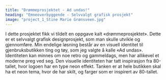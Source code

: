 ```yaml
---
title: "Drømmeprosjektet - Ad undas!"
heading: "Emneoverbyggende - Selvvalgt grafisk prosjekt"
image: "project_1_Stine Marie Grønsveen.jpg"
---
```


I dette prosjektet fikk vi tildelt en oppgave kalt «drømmeprosjektet». Dette er et selvvalgt grafisk designprosjekt, som man skulle utvikle og gjennomføre. Min endelige løsning består av en visuell identitet til gjenbruksbutikken ting og tøy, som jeg valgte å kalle «Ad undas». Identiteten kan minnes om noe retro og gammeldags, men har allikevel et moderne preg ved seg. Den visuelle identiteten har tatt inspirasjon fra 80-tallet, hvor logoen har en type neon effekt. Tanken er at hele butikken skal ha et neon tema, hvor de har skilt, og farger som er inspirert av 80-tallet.
